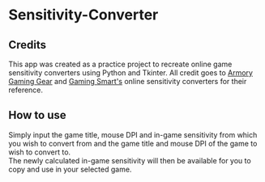 # Sensitivity-Converter

## Credits
This app was created as a practice project to recreate online game sensitivity converters using Python and Tkinter.
All credit goes to [Armory Gaming Gear](https://armorygaminggear.com/) and [Gaming Smart's](https://gamingsmart.com/mouse-sensitivity-converter/) online sensitivity converters for their reference.

## How to use
Simply input the game title, mouse DPI and in-game sensitivity from which you wish to convert from and the game title and mouse DPI of the game to wish to convert to. \
The newly calculated in-game sensitivity will then be available for you to copy and use in your selected game.
